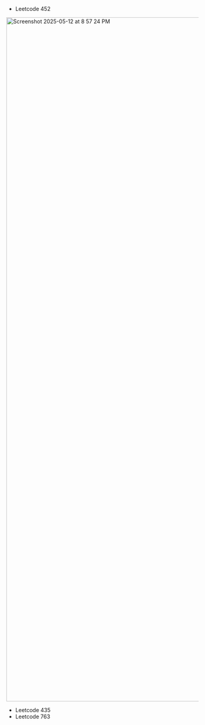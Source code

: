 - Leetcode 452
<img width="1792" alt="Screenshot 2025-05-12 at 8 57 24 PM" src="https://github.com/user-attachments/assets/959976f3-16ed-4668-ade5-183b60cd264d" />

- Leetcode 435
- Leetcode 763
